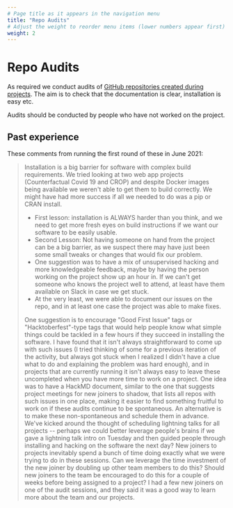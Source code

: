 ```yaml
---
# Page title as it appears in the navigation menu
title: "Repo Audits"
# Adjust the weight to reorder menu items (lower numbers appear first)
weight: 2
---
```


# Repo Audits

As required we conduct audits of [GitHub repositories created during projects](../our_projects/project_outputs.md). The aim is to check that the documentation is clear, installation is easy etc.

Audits should be conducted by people who have not worked on the project.

## Past experience

These comments from running the first round of these in June 2021:

> Installation is a big barrier for software with complex build requirements. We tried looking at two web app projects (Counterfactual Covid 19 and CROP) and despite Docker images being available we weren't able to get them to build correctly. We might have had more success if all we needed to do was a pip or CRAN install.
>
> - First lesson: installation is ALWAYS harder than you think, and we need to get more fresh eyes on build instructions if we want our software to be easily usable.
> - Second Lesson: Not having someone on hand from the project can be a big barrier, as we suspect there may have just been some small tweaks or changes that would fix our problem.
> - One suggestion was to have a mix of unsupervised hacking and more knowledgeable feedback, maybe by having the person working on the project show up an hour in. If we can't get someone who knows the project well to attend, at least have them available on Slack in case we get stuck.
> - At the very least, we were able to document our issues on the repo, and in at least one case the project was able to make fixes.
>
> One suggestion is to encourage "Good First Issue" tags or "Hacktoberfest"-type tags that would help people know what simple things could be tackled in a few hours if they succeed in installing the software. I have found that it isn't always straightforward to come up with such issues (I tried thinking of some for a previous iteration of the activity, but always got stuck when I realized I didn't have a clue what to do and explaining the problem was hard enough), and in projects that are currently running it isn't always easy to leave these uncompleted when you have more time to work on a project.
> One idea was to have a HackMD document, similar to the one that suggests project meetings for new joiners to shadow, that lists all repos with such issues in one place, making it easier to find something fruitful to work on if these audits continue to be spontaneous.
> An alternative is to make these non-spontaneous and schedule them in advance. We've kicked around the thought of scheduling lightning talks for all projects -- perhaps we could better leverage people's brains if we gave a lightning talk intro on Tuesday and then guided people through installing and hacking on the software the next day?
> New joiners to projects inevitably spend a bunch of time doing exactly what we were trying to do in these sessions. Can we leverage the time investment of the new joiner by doubling up other team members to do this?
> Should new joiners to the team be encouraged to do this for a couple of weeks before being assigned to a project? I had a few new joiners on one of the audit sessions, and they said it was a good way to learn more about the team and our projects.
